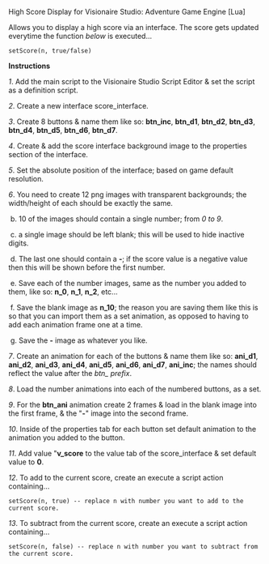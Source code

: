 High Score Display for Visionaire Studio: Adventure Game Engine [Lua]

Allows you to display a high score via an interface. The score gets updated everytime the function *below* is executed...
```
setScore(n, true/false)
```

**Instructions**

*1*. Add the main script to the Visionaire Studio Script Editor & set the script as a definition script.

*2*. Create a new interface score_interface.

*3*. Create 8 buttons & name them like so: **btn_inc**, **btn_d1**, **btn_d2**, **btn_d3**, **btn_d4**, **btn_d5**, **btn_d6**, **btn_d7**.

*4*. Create & add the score interface background image to the properties section of the interface.

*5*. Set the absolute position of the interface; based on game default resolution.

*6*. You need to create 12 png images with transparent backgrounds; the width/height of each should be exactly the same.
    
&nbsp;b. 10 of the images should contain a single number; from *0 to 9*.
    
&nbsp;c. a single image should be left blank; this will be used to hide inactive digits.
    
&nbsp;d. The last one should contain a **-**; if the score value is a negative value then this will be shown before the first number.
    
&nbsp;e. Save each of the number images, same as the number you added to them, like so: **n_0**, **n_1**, **n_2**, etc...
    
&nbsp;f. Save the blank image as **n_10**; the reason you are saving them like this is so that you can import them as a set animation, as opposed to having to add each animation frame one at a time.
    
&nbsp;g. Save the **-** image as whatever you like.

*7*. Create an animation for each of the buttons & name them like so: **ani_d1**, **ani_d2**, **ani_d3**, **ani_d4**, **ani_d5**, **ani_d6**, **ani_d7**, **ani_inc**; the names should reflect the value after the *btn_ prefix*.

*8*. Load the number animations into each of the numbered buttons, as a set.

*9*. For the **btn_ani** animation create 2 frames & load in the blank image into the first frame, & the "**-**" image 
into the second frame.

*10*. Inside of the properties tab for each button set default animation to the animation you added to the button.

*11*. Add value "**v_score** to the value tab of the score_interface & set default value to **0**.

*12*. To add to the current score, create an execute a script action containing... 
```
setScore(n, true) -- replace n with number you want to add to the current score.
```
*13*. To subtract from the current score, create an execute a script action containing...
```
setScore(n, false) -- replace n with number you want to subtract from the current score.
``` 
